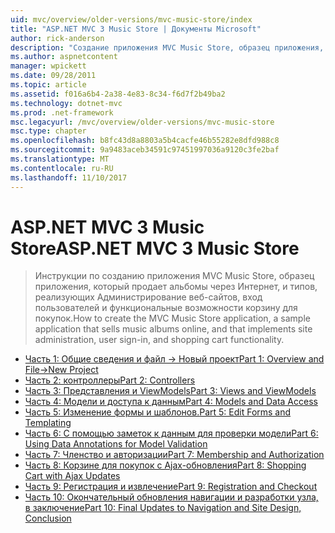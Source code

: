 ```yaml
---
uid: mvc/overview/older-versions/mvc-music-store/index
title: "ASP.NET MVC 3 Music Store | Документы Microsoft"
author: rick-anderson
description: "Создание приложения MVC Music Store, образец приложения, который продает альбомы через Интернет, и типов, реализующих Администрирование сайта пользователя входа в систему..."
ms.author: aspnetcontent
manager: wpickett
ms.date: 09/28/2011
ms.topic: article
ms.assetid: f016a6b4-2a38-4e83-8c34-f6d7f2b49ba2
ms.technology: dotnet-mvc
ms.prod: .net-framework
msc.legacyurl: /mvc/overview/older-versions/mvc-music-store
msc.type: chapter
ms.openlocfilehash: b8fc43d8a8803a5b4cacfe46b55282e8dfd988c8
ms.sourcegitcommit: 9a9483aceb34591c97451997036a9120c3fe2baf
ms.translationtype: MT
ms.contentlocale: ru-RU
ms.lasthandoff: 11/10/2017
---
```

<a name="aspnet-mvc-3-music-store"></a><span data-ttu-id="f8fcc-103">ASP.NET MVC 3 Music Store</span><span class="sxs-lookup"><span data-stu-id="f8fcc-103">ASP.NET MVC 3 Music Store</span></span>
====================
> <span data-ttu-id="f8fcc-104">Инструкции по созданию приложения MVC Music Store, образец приложения, который продает альбомы через Интернет, и типов, реализующих Администрирование веб-сайтов, вход пользователей и функциональные возможности корзину для покупок.</span><span class="sxs-lookup"><span data-stu-id="f8fcc-104">How to create the MVC Music Store application, a sample application that sells music albums online, and that implements site administration, user sign-in, and shopping cart functionality.</span></span>


- [<span data-ttu-id="f8fcc-105">Часть 1: Общие сведения и файл -> Новый проект</span><span class="sxs-lookup"><span data-stu-id="f8fcc-105">Part 1: Overview and File->New Project</span></span>](mvc-music-store-part-1.md)
- [<span data-ttu-id="f8fcc-106">Часть 2: контроллеры</span><span class="sxs-lookup"><span data-stu-id="f8fcc-106">Part 2: Controllers</span></span>](mvc-music-store-part-2.md)
- [<span data-ttu-id="f8fcc-107">Часть 3: Представления и ViewModels</span><span class="sxs-lookup"><span data-stu-id="f8fcc-107">Part 3: Views and ViewModels</span></span>](mvc-music-store-part-3.md)
- [<span data-ttu-id="f8fcc-108">Часть 4: Модели и доступа к данным</span><span class="sxs-lookup"><span data-stu-id="f8fcc-108">Part 4: Models and Data Access</span></span>](mvc-music-store-part-4.md)
- [<span data-ttu-id="f8fcc-109">Часть 5: Изменение формы и шаблонов.</span><span class="sxs-lookup"><span data-stu-id="f8fcc-109">Part 5: Edit Forms and Templating</span></span>](mvc-music-store-part-5.md)
- [<span data-ttu-id="f8fcc-110">Часть 6: С помощью заметок к данным для проверки модели</span><span class="sxs-lookup"><span data-stu-id="f8fcc-110">Part 6: Using Data Annotations for Model Validation</span></span>](mvc-music-store-part-6.md)
- [<span data-ttu-id="f8fcc-111">Часть 7: Членство и авторизации</span><span class="sxs-lookup"><span data-stu-id="f8fcc-111">Part 7: Membership and Authorization</span></span>](mvc-music-store-part-7.md)
- [<span data-ttu-id="f8fcc-112">Часть 8: Корзине для покупок с Ajax-обновления</span><span class="sxs-lookup"><span data-stu-id="f8fcc-112">Part 8: Shopping Cart with Ajax Updates</span></span>](mvc-music-store-part-8.md)
- [<span data-ttu-id="f8fcc-113">Часть 9: Регистрация и извлечение</span><span class="sxs-lookup"><span data-stu-id="f8fcc-113">Part 9: Registration and Checkout</span></span>](mvc-music-store-part-9.md)
- [<span data-ttu-id="f8fcc-114">Часть 10: Окончательный обновления навигации и разработки узла, в заключение</span><span class="sxs-lookup"><span data-stu-id="f8fcc-114">Part 10: Final Updates to Navigation and Site Design, Conclusion</span></span>](mvc-music-store-part-10.md)
